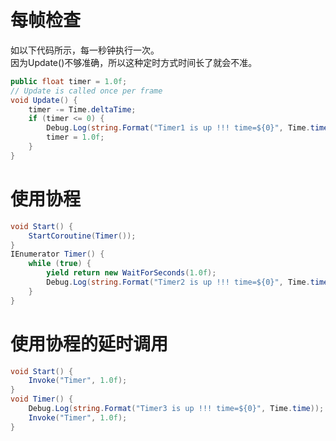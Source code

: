 # 每帧检查
如以下代码所示，每一秒钟执行一次。  
因为Update()不够准确，所以这种定时方式时间长了就会不准。  
```csharp
public float timer = 1.0f;
// Update is called once per frame
void Update() {
    timer -= Time.deltaTime;
    if (timer <= 0) {
        Debug.Log(string.Format("Timer1 is up !!! time=${0}", Time.time));
        timer = 1.0f;
    }
}
```

# 使用协程
```csharp
void Start() {
    StartCoroutine(Timer());
}
IEnumerator Timer() {
    while (true) {
        yield return new WaitForSeconds(1.0f);
        Debug.Log(string.Format("Timer2 is up !!! time=${0}", Time.time));
    }
}
```

# 使用协程的延时调用

```csharp
void Start() {
    Invoke("Timer", 1.0f);
}
void Timer() {
    Debug.Log(string.Format("Timer3 is up !!! time=${0}", Time.time));
    Invoke("Timer", 1.0f);
}
```